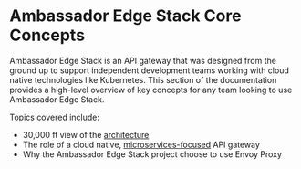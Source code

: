 # Ambassador Edge Stack Core Concepts

Ambassador Edge Stack is an API gateway that was designed from the ground up to support independent development teams working with cloud native technologies like Kubernetes. This section of the documentation provides a high-level overview of key concepts for any team looking to use Ambassador Edge Stack.

Topics covered include:

* 30,000 ft view of the [architecture](/concepts/architecture)
* The role of a cloud native, [microservices-focused](/about/microservices-api-gateways) API gateway
* Why the Ambassador Edge Stack project choose to use Envoy Proxy

